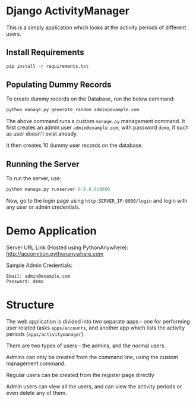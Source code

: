# Django ActivityManager

This is a simply application which looks at the activity periods of different users.

## Install Requirements

```python
pip install -r requirements.txt
```

## Populating Dummy Records

To create dummy records on the Database, run the below command:

```python
python manage.py generate_random admin@example.com
```

The above command runs a custom `manage.py` management command. It first creates an admin user `admin@example.com`, with password `demo`, if such as user doesn't exist already.

It then creates 10 dummy user records on the database.

## Running the Server

To run the server, use:

```python
python manage.py runserver 0.0.0.0:8000
```

Now, go to the login page using `http:SERVER_IP:8000/login` and login with any user or admin credentials.

# Demo Application

Server URL Link (Hosted using PythonAnywhere): http://accornition.pythonanywhere.com

Sample Admin Credentials:
```
Email: admin@example.com
Password: demo
```

# Structure

The web application is divided into two separate apps - one for performing user related tasks `apps/accounts`, and another app which lists the activity periods (`apps/activitymanager`).

There are two types of users - the admins, and the normal users.

Admins can only be created from the command line, using the custom management command. 

Regular users can be created from the register page directly

Admin users can view all the users, and can view the activity periods or even delete any of them.
